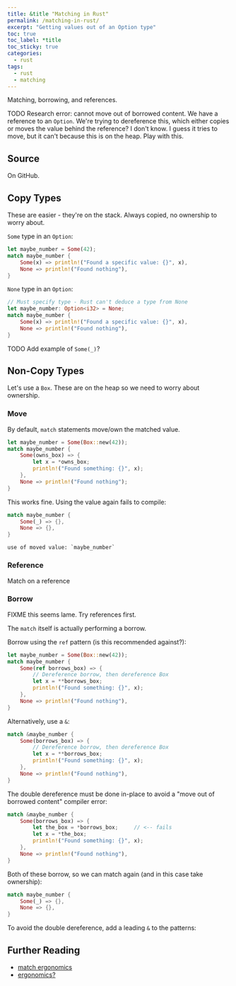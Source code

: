 ```yaml
---
title: &title "Matching in Rust"
permalink: /matching-in-rust/
excerpt: "Getting values out of an Option type"
toc: true
toc_label: *title
toc_sticky: true
categories:
  - rust
tags:
  - rust
  - matching
---
```


Matching, borrowing, and references.


TODO Research error: cannot move out of borrowed content.
We have a reference to an `Option`. We're trying to dereference this,
which either copies or moves the value behind the reference? I don't know.
I guess it tries to move, but it can't because this is on the heap.
Play with this.


## Source

On GitHub.


## Copy Types

These are easier - they're on the stack.
Always copied, no ownership to worry about.

`Some` type in an `Option`:

```rust
let maybe_number = Some(42);
match maybe_number {
    Some(x) => println!("Found a specific value: {}", x),
    None => println!("Found nothing"),
}
```

`None` type in an `Option`:

```rust
// Must specify type - Rust can't deduce a type from None
let maybe_number: Option<i32> = None;
match maybe_number {
    Some(x) => println!("Found a specific value: {}", x),
    None => println!("Found nothing"),
}
```

TODO Add example of `Some(_)`?


## Non-Copy Types

Let's use a `Box`.
These are on the heap so we need to worry about ownership.


### Move

By default, `match` statements move/own the matched value.

```rust
let maybe_number = Some(Box::new(42));
match maybe_number {
    Some(owns_box) => {
        let x = *owns_box;
        println!("Found something: {}", x);
    },
    None => println!("Found nothing");
}
```

This works fine.
Using the value again fails to compile:

```rust
match maybe_number {
    Some(_) => {},
    None => {},
}
```

```
use of moved value: `maybe_number`
```


### Reference

Match on a reference


### Borrow

FIXME this seems lame. Try references first.

The `match` itself is actually performing a borrow.

Borrow using the `ref` pattern (is this recommended against?):

```rust
let maybe_number = Some(Box::new(42));
match maybe_number {
    Some(ref borrows_box) => {
        // Dereference borrow, then dereference Box
        let x = **borrows_box;
        println!("Found something: {}", x);
    },
    None => println!("Found nothing"),
}
```

Alternatively, use a `&`:

```rust
match &maybe_number {
    Some(borrows_box) => {
        // Dereference borrow, then dereference Box
        let x = **borrows_box;
        println!("Found something: {}", x);
    },
    None => println!("Found nothing"),
}
```

The double dereference must be done in-place to avoid a "move out of borrowed content" compiler error:

```rust
match &maybe_number {
    Some(borrows_box) => {
        let the_box = *borrows_box;     // <-- fails
        let x = *the_box;
        println!("Found something: {}", x);
    },
    None => println!("Found nothing"),
}
```


Both of these borrow, so we can match again (and in this case take ownership):

```rust
match maybe_number {
    Some(_) => {},
    None => {},
}
```


To avoid the double dereference, add a leading `&` to the patterns:




## Further Reading

  * [match ergonomics](https://github.com/rust-lang/rfcs/blob/master/text/2005-match-ergonomics.md)
  * [ergonomics?](https://blog.rust-lang.org/2017/03/02/lang-ergonomics.html)
